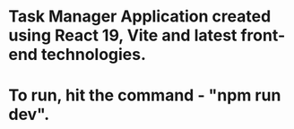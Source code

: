 # Task Manager Application created using React 19, Vite and latest front-end technologies.
# To run, hit the command - "npm run dev".
